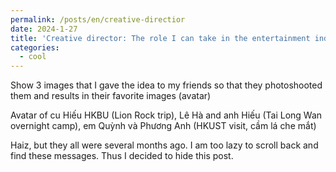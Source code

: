 ```yaml
---
permalink: /posts/en/creative-directior
date: 2024-1-27
title: 'Creative director: The role I can take in the entertainment industry'
categories:
  - cool
---
```


Show 3 images that I gave the idea to my friends so that they photoshooted them and results in their favorite images (avatar)

Avatar of cu Hiếu HKBU (Lion Rock trip), Lê Hà and anh Hiếu (Tai Long Wan overnight camp), em Quỳnh và Phương Anh (HKUST visit, cầm lá che mắt)

Haiz, but they all were several months ago. I am too lazy to scroll back and find these messages. Thus I decided to hide this post.
